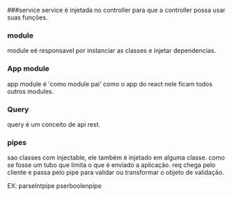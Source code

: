 ###service 
service é injetada no controller para que a controller possa usar 
suas funções.

### module
module eé responsavel por instanciar as classes 
e injetar dependencias.

### App module
app module é 'como module pai' como o app do react
nele ficam todos outros modules.


### Query 
query é um conceito de api rest.

### pipes
sao classes com injectable, ele também é injetado em alguma classe.
como se fosse um tubo que limita o que é enviado a aplicação.
req chega pelo cliente e passa pelo pipe para validar ou transformar o objeto de
validação.

EX: parseIntpipe pserboolenpipe




